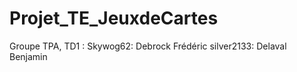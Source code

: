 # Projet_TE_JeuxdeCartes

Groupe TPA, TD1 :
Skywog62: Debrock Frédéric
silver2133: Delaval Benjamin
